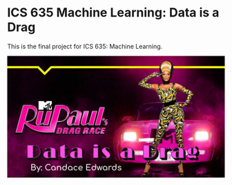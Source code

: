 # ICS 635 Machine Learning: Data is a Drag
This is the final project for ICS 635: Machine Learning.

![rpdr_cover](cover_rpdr_title.svg)

